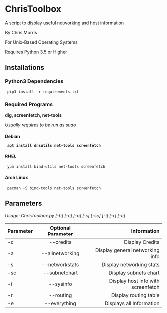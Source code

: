 # ChrisToolbox
A script to display useful networking and host information

By Chris Morris

For Unix-Based Operating Systems

Requires Python 3.5 or Higher



<h2>Installations</h2>

<h3> Python3 Dependencies </h3>

<code> pip3 install -r requirements.txt </code>


<h3>Required Programs</h3>

<b> dig, screenfetch, net-tools </b>

<i>Usually requires to be run as sudo </i>
  
<h4> Debian </h>

<code> apt install dnsutils net-tools screenfetch </code>


<h4> RHEL </h4>

<code> yum install bind-utils net-tools screenfetch </code>

<h4> Arch Linux </h4>

<code> pacman -S bind-tools net-tools screenfetch </code>


<h2> Parameters </h2>
<i> Usage: ChrisToolbox.py [-h] [-c] [-a] [-s] [-sc] [-i] [-r] [-e] </i> <br>

| Parameter     | Optional Parameter| Information  |
| ------------- |:-------------:| -----:|
| -c            | --credits      | Display Credits | <br>
| -a            | --allnetworking| Display general networking info <br>
| -s            | --networkstats | Display networking stats <br>
| -sc           | --subnetchart  | Display subnets chart <br>
| -i            | --sysinfo      | Display host info with screenfetch <br>
| -r            | --routing      | Display routing table <br>
| -e            | --everything   | Displays all Information <br>



